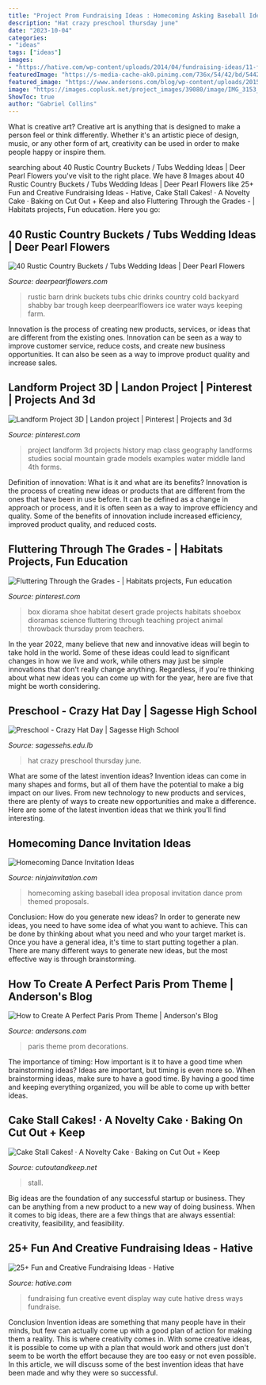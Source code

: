 ```yaml
---
title: "Project Prom Fundraising Ideas : Homecoming Asking Baseball Idea Proposal Invitation Dance Prom Themed Proposals"
description: "Hat crazy preschool thursday june"
date: "2023-10-04"
categories:
- "ideas"
tags: ["ideas"]
images:
- "https://hative.com/wp-content/uploads/2014/04/fundraising-ideas/11-fashion-dress-fundraising.jpg"
featuredImage: "https://s-media-cache-ak0.pinimg.com/736x/54/42/bd/5442bd29a763fae2d9d6f3eb37c40076.jpg"
featured_image: "https://www.andersons.com/blog/wp-content/uploads/2015/02/Paris-Theme-850x491.jpg"
image: "https://images.coplusk.net/project_images/39080/image/IMG_3153_1260911661.jpg"
ShowToc: true
author: "Gabriel Collins"
---
```



What is creative art?
Creative art is anything that is designed to make a person feel or think differently. Whether it's an artistic piece of design, music, or any other form of art, creativity can be used in order to make people happy or inspire them.

	

		
searching about 40 Rustic Country Buckets / Tubs Wedding Ideas | Deer Pearl Flowers you've visit to the right place. We have 8 Images about 40 Rustic Country Buckets / Tubs Wedding Ideas | Deer Pearl Flowers like 25+ Fun and Creative Fundraising Ideas - Hative, Cake Stall Cakes! · A Novelty Cake · Baking on Cut Out + Keep and also Fluttering Through the Grades - | Habitats projects, Fun education. Here you go:
		
    
## 40 Rustic Country Buckets / Tubs Wedding Ideas | Deer Pearl Flowers

<img loading=lazy src="http://www.deerpearlflowers.com/wp-content/uploads/2016/03/Shabby-Chic-Barn-Wedding-Drink-Bar.jpg" onerror="this.onerror=null;this.src='https://tse2.mm.bing.net/th?id=OIP.Jk2jZZI8V6S6IlHToXvKGwHaLG&amp;pid=15.1';" alt="40 Rustic Country Buckets / Tubs Wedding Ideas | Deer Pearl Flowers">

_Source: deerpearlflowers.com_

>rustic barn drink buckets tubs chic drinks country cold backyard shabby bar trough keep deerpearlflowers ice water ways keeping farm. 

	

Innovation is the process of creating new products, services, or ideas that are different from the existing ones. Innovation can be seen as a way to improve customer service, reduce costs, and create new business opportunities. It can also be seen as a way to improve product quality and increase sales.

    
## Landform Project 3D | Landon Project | Pinterest | Projects And 3d

<img loading=lazy src="https://s-media-cache-ak0.pinimg.com/736x/54/42/bd/5442bd29a763fae2d9d6f3eb37c40076.jpg" onerror="this.onerror=null;this.src='https://tse3.mm.bing.net/th?id=OIP.kmn2Af7UxPLqsTVGSNR5KwHaFj&amp;pid=15.1';" alt="Landform Project 3D | Landon project | Pinterest | Projects and 3d">

_Source: pinterest.com_

>project landform 3d projects history map class geography landforms studies social mountain grade models examples water middle land 4th forms. 

	

Definition of innovation: What is it and what are its benefits?
Innovation is the process of creating new ideas or products that are different from the ones that have been in use before. It can be defined as a change in approach or process, and it is often seen as a way to improve efficiency and quality. Some of the benefits of innovation include increased efficiency, improved product quality, and reduced costs.

    
## Fluttering Through The Grades - | Habitats Projects, Fun Education

<img loading=lazy src="https://i.pinimg.com/736x/58/78/a3/5878a37ef7145e3d148bc22cbaa9edaa--rabbit-habitat-teaching-first-grade.jpg" onerror="this.onerror=null;this.src='https://tse2.mm.bing.net/th?id=OIP.p2avgaWZM6N7hIDf4dzwrQHaFj&amp;pid=15.1';" alt="Fluttering Through the Grades - | Habitats projects, Fun education">

_Source: pinterest.com_

>box diorama shoe habitat desert grade projects habitats shoebox dioramas science fluttering through teaching project animal throwback thursday prom teachers. 

	

In the year 2022, many believe that new and innovative ideas will begin to take hold in the world. Some of these ideas could lead to significant changes in how we live and work, while others may just be simple innovations that don't really change anything. Regardless, if you're thinking about what new ideas you can come up with for the year, here are five that might be worth considering.

    
## Preschool - Crazy Hat Day | Sagesse High School

<img loading=lazy src="http://sagessehs.edu.lb/sites/default/files/styles/photo_gallery_thumb__200x150_/public/photo-gallery/img_9629_resize.jpg?itok=iUM1CQeq" onerror="this.onerror=null;this.src='https://tse3.mm.bing.net/th?id=OIP.5vLbNYhZLRDjBbOuyLoDxwHaFj&amp;pid=15.1';" alt="Preschool - Crazy Hat Day | Sagesse High School">

_Source: sagessehs.edu.lb_

>hat crazy preschool thursday june. 

	

What are some of the latest invention ideas?
Invention ideas can come in many shapes and forms, but all of them have the potential to make a big impact on our lives. From new technology to new products and services, there are plenty of ways to create new opportunities and make a difference. Here are some of the latest invention ideas that we think you'll find interesting.

    
## Homecoming Dance Invitation Ideas

<img loading=lazy src="https://www.ninjainvitation.com/wp-content/uploads/2019/02/469cab3b82a0363a31d235f1c80f160f_2.jpg" onerror="this.onerror=null;this.src='https://tse1.mm.bing.net/th?id=OIP.kTma-lwzImd7oR-3tkmpngAAAA&amp;pid=15.1';" alt="Homecoming Dance Invitation Ideas">

_Source: ninjainvitation.com_

>homecoming asking baseball idea proposal invitation dance prom themed proposals. 

	

Conclusion: How do you generate new ideas?
In order to generate new ideas, you need to have some idea of what you want to achieve. This can be done by thinking about what you need and who your target market is. Once you have a general idea, it's time to start putting together a plan. There are many different ways to generate new ideas, but the most effective way is through brainstorming.

    
## How To Create A Perfect Paris Prom Theme | Anderson&#039;s Blog

<img loading=lazy src="https://www.andersons.com/blog/wp-content/uploads/2015/02/Paris-Theme-850x491.jpg" onerror="this.onerror=null;this.src='https://tse4.mm.bing.net/th?id=OIP.PEQ0SqwaqRMU3e82qjd5HwHaER&amp;pid=15.1';" alt="How to Create A Perfect Paris Prom Theme | Anderson&#039;s Blog">

_Source: andersons.com_

>paris theme prom decorations. 

	

The importance of timing: How important is it to have a good time when brainstorming ideas?
Ideas are important, but timing is even more so. When brainstorming ideas, make sure to have a good time. By having a good time and keeping everything organized, you will be able to come up with better ideas.

    
## Cake Stall Cakes! · A Novelty Cake · Baking On Cut Out + Keep

<img loading=lazy src="https://images.coplusk.net/project_images/39080/image/IMG_3153_1260911661.jpg" onerror="this.onerror=null;this.src='https://tse1.mm.bing.net/th?id=OIP.KrRB113DGNd1trXBYj0mvQHaFj&amp;pid=15.1';" alt="Cake Stall Cakes! · A Novelty Cake · Baking on Cut Out + Keep">

_Source: cutoutandkeep.net_

>stall. 

	

Big ideas are the foundation of any successful startup or business. They can be anything from a new product to a new way of doing business. When it comes to big ideas, there are a few things that are always essential: creativity, feasibility, and feasibility.

    
## 25+ Fun And Creative Fundraising Ideas - Hative

<img loading=lazy src="https://hative.com/wp-content/uploads/2014/04/fundraising-ideas/11-fashion-dress-fundraising.jpg" onerror="this.onerror=null;this.src='https://tse4.mm.bing.net/th?id=OIP.w3bERnMOUNqN1mfKy2tbDQHaNJ&amp;pid=15.1';" alt="25+ Fun and Creative Fundraising Ideas - Hative">

_Source: hative.com_

>fundraising fun creative event display way cute hative dress ways fundraise. 

	

Conclusion
Invention ideas are something that many people have in their minds, but few can actually come up with a good plan of action for making them a reality. This is where creativity comes in. With some creative ideas, it is possible to come up with a plan that would work and others just don't seem to be worth the effort because they are too easy or not even possible. In this article, we will discuss some of the best invention ideas that have been made and why they were so successful.

